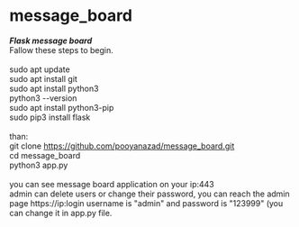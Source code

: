 # message_board
***Flask message board***<br />
Fallow these steps to begin.<br />
<br />
sudo apt update<br />
sudo apt install git<br />
sudo apt install python3<br />
python3 --version<br />
sudo apt install python3-pip<br />
sudo pip3 install flask<br />
<br />
than:<br />
git clone https://github.com/pooyanazad/message_board.git<br />
cd message_board<br />
python3 app.py<br />
<br />
you can see message board application on your ip:443<br />
admin can delete users or change their password, you can reach the admin page https://ip:login username is "admin" and password is "123999" (you can change it in app.py file.<br />
